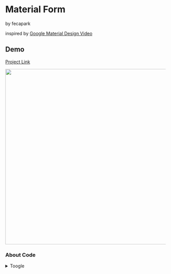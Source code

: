 # Material Form

by fecapark

inspired by [Google Material Design Video](https://youtu.be/Q8TXgCzxEnw?si=_fTbD2VO4YCIZtPK)

## Demo

[Project Link](https://fecapark.github.io/material-form/)

<img src="https://github.com/fecapark/material-form/assets/101973955/eae7028e-cbaa-4d54-b948-591b44fe8060" width="550px">

### About Code

<details>
<summary>Toogle</summary>
 
### Stack history

- `Flux Pattern` & `Pub/Sub Pattern` for vanila component
- Use `Vite`
- Use `Typescript`
- Use `SCSS`
- Use `Jest`
- Use SPA Router with vanila js(ts)

## How to write a Component?

```ts
import Component from "{{Component-Path}}";

class ComponentExample extends Component {
  constructor() {
    // 1. Set tagName, id, classNames.
    super({
      tagName: "div",
      id: "this-is-id",
      classNames: ["example", "class"],
    });

    // 2. Set component states (access by this.store).
    // When this.store.setDefaultState triggers, this.render method will not be called.
    this.store.setDefaultState("my-number", 0);
    this.store.setAction(
      "increaseNumber",
      ({ state }: { state: StoreType.State }): StoreType.State => {
        return { "my-number": state["my-number"] + 1 };
      }
    );

    // 3. Call render method.
    this.render();
  }

  render() {
    // You can get current state value from this.store member.
    const currentNumber = this.store.getState("dummy-number");

    // Set innerHTML to render component.
    this.container.innerHTML = `
      <span class="dummy-text">main: ${currentNumber}</span>
      <button class="dummy-button">click!</button>
    `;

    // Write some logic for state changes or routers.
    const button: HTMLButtonElement = this.container.querySelector("button")!;
    button.addEventListener("click", () => {
      this.store.dispatch("increaseNumber", {});
    });
  }
}
```

## How to write some Routers inside of a component?

```ts
class RouterComponent extends Component {
  constructor() {
    // Write component constructor.
    super({ classNames: ["router-wrapper"] });

    this.render();
  }

  render() {
    // Set innerHTML for component rendering.
    // You MUST BE SET 'anchor' tag to use Router.
    // Also, set href attribute and value as hash path into it.
    this.container.innerHTML = `
      <a class="route" href="#signin">Go sign in -></a>
    `;

    // Use Router class for routing.
    new Router(this.container.querySelector(".route")!);
  }
}
```

</details>
